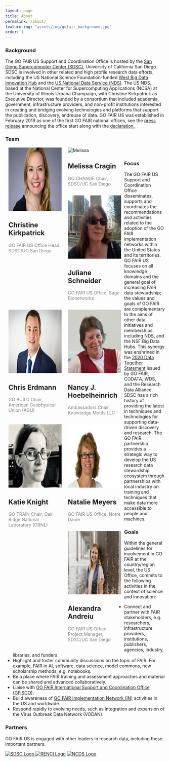 ```yaml
---
layout: page
title: About
permalink: /about/
feature-img: "assets/img/gofair_background.jpg"
order: 1
---
```

<a href="" title=""></a>
<h3>Background</h3>

<p>The GO FAIR US Support and Coordination Office is hosted by the <a href="https://www.sdsc.edu/" title="San Diego Supercomputer Center (SDSC)">San Diego Supercomputer Center (SDSC)</a>, University of California San Diego. SDSC is involved in other related and high profile research data efforts, including the US National Science Foundation-funded <a href="https://westbigdatahub.org/" title="">West Big Data Innovation Hub</a> and the <a href="http://www.nationaldataservice.org/" title="US National Data Service (NDS)">US National Data Service (NDS)</a>. The US NDS, based at the National Center for Supercomputing Applications (NCSA) at the University of Illinois Urbana Champaign, with Christine Kirkpatrick as Executive Director, was founded by a consortium that included academia, government, infrastructure providers, and non-profit institutions interested in creating and bridging evolving technologies and platforms that support the publication, discovery, andreuse of data. GO FAIR US was established in February 2019 as one of the first GO FAIR national offices, see the <a href="https://www.sdsc.edu/News%20Items/PR20190228_RDS_GOFAIR.html" title="GO FAIR US Press Release">press release</a> announcing the office start along with the <a href="https://www.go-fair.org/wp-content/uploads/2020/08/Declaration-GO-FAIR-US.pdf" title="Go FAIR US Declaration">declaration.</a></p>

<h3>Team</h3>

<div class = "row">
  <div class = "column" style=
    "float: left;
    width: 33.3%;
    margin-bottom: 14px;
    padding: 0 10px;">
    <div class = "card">
      <img src="/assets/img/Christine_Kirkpatrick_Profile.jpeg" alt = "Christine" height= "200" style="width:100%"/>
      <div class = "container">
        <h2>Christine Kirkpatrick</h2>
        <p class = "title" style = "color:grey;"> GO FAIR US Office Head, SDSC/UC San Diego</p>
      </div>
    </div>
  </div>

<div class = "row">
  <div class = "column" style=
    "float: left;
    width: 33.3%;
    margin-bottom: 14px;
    padding: 0 10px;">
    <div class = "card">
      <img src="/assets/img/Melissa_Profile.png" alt = "Melissa" height= "200" style="width:100%"/>
      <div class = "container">
        <h2>Melissa Cragin</h2>
        <p class = "title" style = "color:grey;">GO CHANGE Chair, SDSC/UC San Diego</p>
      </div>
    </div>
  </div>

<div class = "row">
  <div class = "column" style=
    "float: left;
    width: 33.3%;
    margin-bottom: 14px;
    padding: 0 10px;">
    <div class = "card">
      <img src="/assets/img/Juliane_Schneider_Profile.jpeg" alt = "Juliane" height= "200" style="width:100%"/>
      <div class = "container">
        <h2>Juliane Schneider</h2>
        <p class = "title" style = "color:grey;">GO FAIR US Office, Sage Bionetworks</p>
      </div>
    </div>
  </div>
  
<div class = "row">
  <div class = "column" style=
    "float: left;
    width: 33.3%;
    margin-bottom: 14px;
    padding: 0 10px;">
    <div class = "card">
      <img src="/assets/img/Chris_Erdmann_Profile.jpeg" alt = "Chris" height= "200" style="width:100%"/>
      <div class = "container">
        <h2>Chris Erdmann</h2>
        <p class = "title" style = "color:grey;">GO BUILD Chair, American Geophysical Union (AGU)</p>
      </div>
    </div>
  </div>
  
<div class = "row">
  <div class = "column" style=
    "float: left;
    width: 33.3%;
    margin-bottom: 14px;
    padding: 0 10px;">
    <div class = "card">
      <img src="/assets/img/Nancy_Hoebelheinrich_Profile.png" alt = "Nancy" height= "200" style="width:100%"/>
      <div class = "container">
        <h2>Nancy J. Hoebelheinrich</h2>
        <p class = "title" style = "color:grey;">Ambassadors Chair, Knowledge Motifs LLC</p>
      </div>
    </div>
  </div>
  
<div class = "row">
  <div class = "column" style=
    "float: left;
    width: 33.3%;
    margin-bottom: 14px;
    padding: 0 10px;">
    <div class = "card">
      <img src="/assets/img/Katie_Profile.png" alt = "Katie" height= "200" style="width:100%"/>
      <div class = "container">
        <h2>Katie Knight</h2>
        <p class = "title" style = "color:grey;">GO TRAIN Chair, Oak Ridge National Laboratory (ORNL)</p>
      </div>
    </div>
  </div>
  
<div class = "row">
  <div class = "column" style=
    "float: left;
    width: 33.3%;
    margin-bottom: 14px;
    padding: 0 10px;">
    <div class = "card">
      <img src="/assets/img/Natalie_Meyers_Profile.jpeg" alt = "Natalie" height= "200" style="width:100%"/>
      <div class = "container">
        <h2>Natalie Meyers</h2>
        <p class = "title" style = "color:grey;">GO FAIR US Office, Notre Dame</p>
      </div>
    </div>
  </div>
  
<div class = "row">
  <div class = "column" style=
    "float: left;
    width: 33.3%;
    margin-bottom: 14px;
    padding: 0 10px;">
    <div class = "card">
      <img src="/assets/img/Alex_Andreiu_Profile.jpg" alt = "Alexandra" height= "200" style="width:100%"/>
      <div class = "container">
        <h2>Alexandra Andreiu</h2>
        <p class = "title" style = "color:grey;">GO FAIR US Office Project Manager, SDSC/UC San Diego</p>
      </div>
    </div>
  </div><br>
<h3>Focus</h3>

<p>The GO FAIR US Support and Coordination Office disseminates, supports and coordinates the recommendations and activities related to the adoption of the GO FAIR implementation networks within the United States and its territories. GO FAIR US focuses on all knowledge domains and the general goal of increasing FAIR data stewardship; the values and goals of GO FAIR are complementary to the aims of other data initiatives and memberships including NDS, and the NSF Big Data Hubs. This synergy was enshrined in the <a href="https://www.go-fair.org/2020/03/30/data-together-statement/" title="2020 Data Together Statement">2020 Data Together Statement</a> issued by GO FAIR, CODATA, WDS, and the Research Data Alliance. SDSC has a rich history of providing the latest in techniques and technologies for supporting data-driven discovery and research. The GO FAIR partnership provides a strategic way to develop the US research data stewardship ecosystem through partnerships with local industry on training and techniques that make data more accessible to people and machines.</p>

<h3>Goals</h3>

<p>Within the general guidelines for involvement in GO FAIR at the country/region level, the US Office, commits to the following activities in the context of science and innovation:

<ul>
<li>Connect and partner with FAIR stakeholders, e.g. researchers, infrastructure providers, institutions, publishers, agencies, industry, libraries, and funders.</li>
<li>Highlight and foster community discussions on the topic of FAIR. For example, FAIR in AI, software, data science, model commons, new scholarship methods, e.g. notebooks.</li>
<li>Be a place where FAIR training and assessment approaches and material can be shared and advanced collaboratively.</li>
<li>Liaise with <a href="https://www.go-fair.org/go-fair-initiative/go-fair-offices/">GO FAIR International Support and Coordination Office (GFISCO)</a>.</li>
<li>Build awareness of <a href="https://www.go-fair.org/implementation-networks/" title="GO FAIR Implementation Network (IN)">GO FAIR Implementation Network (IN)</a> activities in the US and worldwide.</li>
<li>Respond rapidly to evolving needs, such as integration and expansion of the Virus Outbreak Data Network (VODAN).</li>
</ul>

</p>


<h3>Partners</h3>

<p>GO FAIR US is engaged with other leaders in research data, including these important partners.</p>

<p><a href="https://www.sdsc.edu/" title="SDSC Website and Logo"><img src="../assets/img/partners/sdsc-partner-logo.jpg" alt="SDSC Logo"> <a href="https://renci.org/" title="RENCI Website and Logo"><img src="../assets/img/partners/renci-partner-logo.jpg" alt="RENCI Logo"></a> <a href="https://datascienceconsortium.org/" title="NCDS Website and Logo"><img src="../assets/img/partners/ncds-partner-logo.jpg" alt="NCDS Logo"></a>



